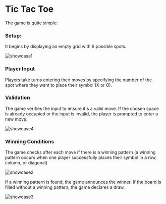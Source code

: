 # Tic Tac Toe

The game is quite simple:

### Setup:

It begins by displaying an empty grid with 9 possible spots.

![showcase1](https://github.com/stra1gh7/tictactoe/assets/104251303/2497513b-b94e-4610-b992-b48b577c0956)

### Player Input

Players take turns entering their moves by specifying the number of the spot where they want to place their symbol (X or O).

### Validation
The game verifies the input to ensure it's a valid move. If the chosen space is already occupied or the input is invalid, the player is prompted to enter a new move.

![showcase4](https://github.com/stra1gh7/tictactoe/assets/104251303/3f81a526-6f1e-452d-8869-5ebbf24d2673)

### Winning Conditions
The game checks after each move if there is a winning pattern (a winning pattern occurs when one player successfully places their symbol in a row, column, or diagonal)

![showcase2](https://github.com/stra1gh7/tictactoe/assets/104251303/3e001452-9fa5-4204-99e0-270a597592a7)

If a winning pattern is found, the game announces the winner.
If the board is filled without a winning pattern, the game declares a draw.

![showcase3](https://github.com/stra1gh7/tictactoe/assets/104251303/674eb663-3740-4780-aa7d-44cecfae6439)


